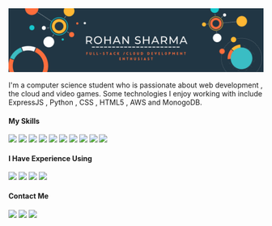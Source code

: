 <img src="https://raw.githubusercontent.com/purry03/purry03/master/banner.png" alt="banner that says Rohan Sharma , Full-Stack / Web Development Enthusiast">

I'm a computer science student who is passionate about web development , the cloud and video games. Some technologies I enjoy working with include ExpressJS , Python , CSS , HTML5 , AWS and MonogoDB. 

#### My Skills

<a href="#"><img src="https://img.shields.io/badge/HTML-239120?style=for-the-badge&logo=html5&logoColor=white"></a>
<a href="#"><img src="https://img.shields.io/badge/CSS-239120?&style=for-the-badge&logo=css3&logoColor=white"></a>
<a href="#"><img src="https://img.shields.io/badge/Bootstrap-563D7C?style=for-the-badge&logo=bootstrap&logoColor=white"></a>
<a href="#"><img src="https://img.shields.io/badge/JavaScript-F7DF1E?style=for-the-badge&logo=javascript&logoColor=black"></a>
<a href="#"><img src="https://img.shields.io/badge/Node.js-43853D?style=for-the-badge&logo=node.js&logoColor=white"></a>
<a href="#"><img src="https://img.shields.io/badge/Express.js-404D59?style=for-the-badge"></a>
<a href="#"><img src="https://img.shields.io/badge/MongoDB-4EA94B?style=for-the-badge&logo=mongodb&logoColor=white"></a>
<a href="#"><img src="https://img.shields.io/badge/C%2B%2B-00599C?style=for-the-badge&logo=c%2B%2B&logoColor=white"></a>
<a href="#"><img src="https://img.shields.io/badge/Python-3776AB?style=for-the-badge&logo=python&logoColor=white"></a>
<a href="#"><img src="https://img.shields.io/badge/Markdown-000000?style=for-the-badge&logo=markdown&logoColor=white"></a>

#### I Have Experience Using

<a href="#"><img src="https://img.shields.io/badge/Google_Cloud-4285F4?style=for-the-badge&logo=google-cloud&logoColor=white"></a>
<a href="#"><img src="https://img.shields.io/badge/Amazon_AWS-232F3E?style=for-the-badge&logo=amazon-aws&logoColor=white"></a>
<a href="#"><img src="https://img.shields.io/badge/Heroku-430098?style=for-the-badge&logo=heroku&logoColor=white"></a>
<a href="#"><img src="https://img.shields.io/badge/Visual_Studio_2019-5C2D91?style=for-the-badge&logo=visual%20studio&logoColor=white"></a>
#### Contact Me

<a href="https://www.linkedin.com/in/rohan-sharma-5b77bb1b3/"><img src="https://img.shields.io/badge/LinkedIn-0077B5?style=for-the-badge&logo=linkedin&logoColor=white"></a>
<a href="mailto:perseus1715@gmail.com"><img src="https://img.shields.io/badge/Gmail-D14836?style=for-the-badge&logo=gmail&logoColor=white"></a>
<a href="https://github.com/purry03"><img src="https://img.shields.io/badge/GitHub-100000?style=for-the-badge&logo=github&logoColor=white"></a>
